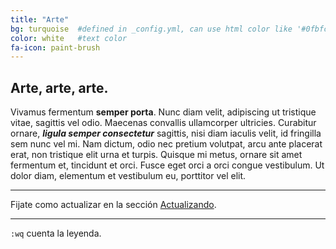 ```yaml
---
title: "Arte"
bg: turquoise  #defined in _config.yml, can use html color like '#0fbfcf'
color: white   #text color
fa-icon: paint-brush
---
```


## Arte, arte, arte.

Vivamus fermentum **semper porta**. Nunc diam velit, adipiscing ut tristique vitae, sagittis vel odio.
Maecenas convallis ullamcorper ultricies. Curabitur ornare, ***ligula semper consectetur*** sagittis, nisi diam iaculis velit, id fringilla sem nunc vel mi. Nam dictum, odio nec pretium volutpat, arcu ante placerat erat, non tristique elit urna et turpis. Quisque mi metus, ornare sit amet fermentum et, tincidunt et orci. Fusce eget orci a orci congue vestibulum. Ut dolor diam, elementum et vestibulum eu, porttitor vel elit.

------------------------- 

Fijate como actualizar en la sección [Actualizando](#actualizar).

------------------------- 


`:wq` cuenta la leyenda.
